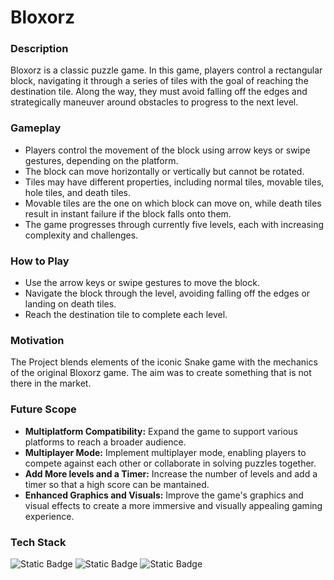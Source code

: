 # Bloxorz

### Description
Bloxorz is a classic puzzle game. In this game, players control a rectangular block, navigating it through a series of tiles with the goal of reaching the destination tile. Along the way, they must avoid falling off the edges and strategically maneuver around obstacles to progress to the next level.

### Gameplay
- Players control the movement of the block using arrow keys or swipe gestures, depending on the platform.
- The block can move horizontally or vertically but cannot be rotated.
- Tiles may have different properties, including normal tiles, movable tiles, hole tiles, and death tiles.
- Movable tiles are the one on which block can move on, while death tiles result in instant failure if the block falls onto them.
- The game progresses through currently five levels, each with increasing complexity and challenges.

### How to Play
- Use the arrow keys or swipe gestures to move the block.
- Navigate the block through the level, avoiding falling off the edges or landing on death tiles.
- Reach the destination tile to complete each level.


### Motivation
The Project blends elements of the iconic Snake game with the mechanics of the original Bloxorz game. The aim was to create something that is not there in the market.

### Future Scope
- **Multiplatform Compatibility:** Expand the game to support various platforms to reach a broader audience.
- **Multiplayer Mode:** Implement multiplayer mode, enabling players to compete against each other or collaborate in solving puzzles together.
- **Add More levels and a Timer:** Increase the number of levels and add a timer so that a high score can be mantained.
- **Enhanced Graphics and Visuals:** Improve the game's graphics and visual effects to create a more immersive and visually appealing gaming experience.

### Tech Stack
![Static Badge](https://img.shields.io/badge/HTML-101010?logo=html5&logoColor=%23E34F26) 
![Static Badge](https://img.shields.io/badge/CSS-101010?logo=html5&logoColor=%23E34F26) 
![Static Badge](https://img.shields.io/badge/Javascript-101010?logo=html5&logoColor=%23E34F26) 

